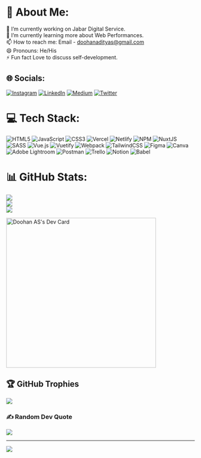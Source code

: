 # 💫 About Me:
🔭 I’m currently working on Jabar Digital Service.<br>🌱 I’m currently learning more about Web Performances.<br>📫 How to reach me: Email - doohanadityas@gmail.com<br>😄 Pronouns: He/His<br>⚡ Fun fact Love to discuss self-development. 


## 🌐 Socials:
[![Instagram](https://img.shields.io/badge/Instagram-%23E4405F.svg?logo=Instagram&logoColor=white)](https://instagram.com/doohanas) [![LinkedIn](https://img.shields.io/badge/LinkedIn-%230077B5.svg?logo=linkedin&logoColor=white)](https://linkedin.com/in/doohan-as) [![Medium](https://img.shields.io/badge/Medium-12100E?logo=medium&logoColor=white)](https://medium.com/@doohan_as) [![Twitter](https://img.shields.io/badge/Twitter-%231DA1F2.svg?logo=Twitter&logoColor=white)](https://twitter.com/doohanas) 

# 💻 Tech Stack:
![HTML5](https://img.shields.io/badge/html5-%23E34F26.svg?style=for-the-badge&logo=html5&logoColor=white) ![JavaScript](https://img.shields.io/badge/javascript-%23323330.svg?style=for-the-badge&logo=javascript&logoColor=%23F7DF1E) ![CSS3](https://img.shields.io/badge/css3-%231572B6.svg?style=for-the-badge&logo=css3&logoColor=white) ![Vercel](https://img.shields.io/badge/vercel-%23000000.svg?style=for-the-badge&logo=vercel&logoColor=white) ![Netlify](https://img.shields.io/badge/netlify-%23000000.svg?style=for-the-badge&logo=netlify&logoColor=#00C7B7) ![NPM](https://img.shields.io/badge/NPM-%23000000.svg?style=for-the-badge&logo=npm&logoColor=white) ![NuxtJS](https://img.shields.io/badge/Nuxt-black?style=for-the-badge&logo=nuxt.js&logoColor=white) ![SASS](https://img.shields.io/badge/SASS-hotpink.svg?style=for-the-badge&logo=SASS&logoColor=white) ![Vue.js](https://img.shields.io/badge/vuejs-%2335495e.svg?style=for-the-badge&logo=vuedotjs&logoColor=%234FC08D) ![Vuetify](https://img.shields.io/badge/Vuetify-1867C0?style=for-the-badge&logo=vuetify&logoColor=AEDDFF) ![Webpack](https://img.shields.io/badge/webpack-%238DD6F9.svg?style=for-the-badge&logo=webpack&logoColor=black) ![TailwindCSS](https://img.shields.io/badge/tailwindcss-%2338B2AC.svg?style=for-the-badge&logo=tailwind-css&logoColor=white) 	![Figma](https://img.shields.io/badge/figma-%23F24E1E.svg?style=for-the-badge&logo=figma&logoColor=white) ![Canva](https://img.shields.io/badge/Canva-%2300C4CC.svg?style=for-the-badge&logo=Canva&logoColor=white) ![Adobe Lightroom](https://img.shields.io/badge/Adobe%20Lightroom-31A8FF.svg?style=for-the-badge&logo=Adobe%20Lightroom&logoColor=white) ![Postman](https://img.shields.io/badge/Postman-FF6C37?style=for-the-badge&logo=postman&logoColor=white) ![Trello](https://img.shields.io/badge/Trello-%23026AA7.svg?style=for-the-badge&logo=Trello&logoColor=white) ![Notion](https://img.shields.io/badge/Notion-%23000000.svg?style=for-the-badge&logo=notion&logoColor=white) ![Babel](https://img.shields.io/badge/Babel-F9DC3e?style=for-the-badge&logo=babel&logoColor=black)
# 📊 GitHub Stats:
![](https://github-readme-stats.vercel.app/api?username=doohanas&theme=vue-dark&hide_border=false&include_all_commits=true&count_private=false)<br/>
![](https://github-readme-streak-stats.herokuapp.com/?user=doohanas&theme=vue-dark&hide_border=false)<br/>
![](https://github-readme-stats.vercel.app/api/top-langs/?username=doohanas&theme=vue-dark&hide_border=false&include_all_commits=true&count_private=false&layout=compact)

<a href="https://app.daily.dev/DailyDevTips"><img src="https://github.com/doohanas/doohanas-profile/blob/main/devcard.svg" width="400" alt="Doohan AS's Dev Card"/></a>

## 🏆 GitHub Trophies
![](https://github-profile-trophy.vercel.app/?username=doohanas&theme=radical&no-frame=true&no-bg=true&margin-w=4)

### ✍️ Random Dev Quote
![](https://quotes-github-readme.vercel.app/api?type=horizontal&theme=tokyonight)

---
[![](https://visitcount.itsvg.in/api?id=doohanas&icon=2&color=10)](https://visitcount.itsvg.in)
